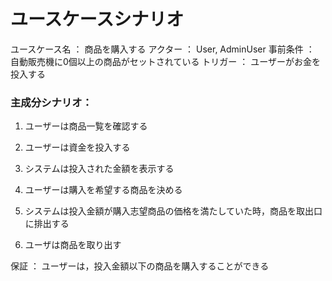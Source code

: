 # ユースケースシナリオ

ユースケース名 ： 商品を購入する
アクター       ： User, AdminUser
事前条件       ： 自動販売機に0個以上の商品がセットされている
トリガー       ： ユーザーがお金を投入する

### 主成分シナリオ：

1. ユーザーは商品一覧を確認する

2. ユーザーは資金を投入する

3. システムは投入された金額を表示する

4. ユーザーは購入を希望する商品を決める

5. システムは投入金額が購入志望商品の価格を満たしていた時，商品を取出口に排出する

6. ユーザは商品を取り出す

保証 ： ユーザーは，投入金額以下の商品を購入することができる




